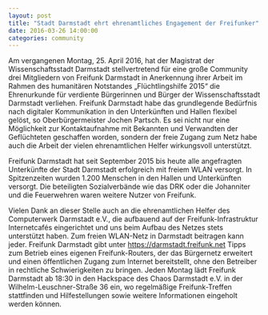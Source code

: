 ```yaml
---
layout: post
title: "Stadt Darmstadt ehrt ehrenamtliches Engagement der Freifunker"
date: 2016-03-26 14:00:00
categories: community
---
```


Am vergangenen Montag, 25. April 2016, hat der Magistrat der Wissenschaftsstadt Darmstadt stellvertretend für eine große Community drei Mitgliedern von Freifunk Darmstadt in Anerkennung ihrer Arbeit im Rahmen des humanitären Notstandes „Flüchtlingshilfe 2015“ die Ehrenurkunde für verdiente Bürgerinnen und Bürger der Wissenschaftsstadt Darmstadt verliehen. Freifunk Darmstadt habe das grundlegende Bedürfnis nach digitaler Kommunikation in den Unterkünften und Hallen flexibel gelöst, so Oberbürgermeister Jochen Partsch. Es sei nicht nur eine Möglichkeit zur Kontaktaufnahme mit Bekannten und Verwandten der Geflüchteten geschaffen worden, sondern der freie Zugang zum Netz habe auch die Arbeit der vielen ehrenamtlichen Helfer wirkungsvoll unterstützt.

<!--*-->

Freifunk Darmstadt hat seit September 2015 bis heute alle angefragten Unterkünfte der Stadt Darmstadt erfolgreich mit freiem WLAN versorgt. In Spitzenzeiten wurden 1.200 Menschen in den Hallen und Unterkünften versorgt. Die beteiligten Sozialverbände wie das DRK oder die Johanniter und die Feuerwehren waren weitere Nutzer von Freifunk.

Vielen Dank an dieser Stelle auch an die ehrenamtlichen Helfer des Computerwerk Darmstadt e.V., die aufbauend auf der Freifunk-Infrastruktur Internetcafés eingerichtet und uns beim Aufbau des Netzes stets unterstützt haben.
Zum freien WLAN-Netz in Darmstadt beitragen kann jeder. Freifunk Darmstadt gibt unter https://darmstadt.freifunk.net Tipps zum Betrieb eines eigenen Freifunk-Routers, der das Bürgernetz erweitert und einen öffentlichen Zugang zum Internet bereitstellt, ohne den Betreiber in rechtliche Schwierigkeiten zu bringen. Jeden Montag lädt Freifunk Darmstadt ab 18:30 in den Hackspace des Chaos Darmstadt e.V. in der Wilhelm-Leuschner-Straße 36 ein, wo regelmäßige Freifunk-Treffen stattfinden und Hilfestellungen sowie weitere Informationen eingeholt werden können.

